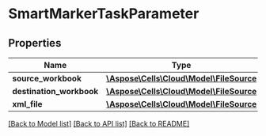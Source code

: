# SmartMarkerTaskParameter

## Properties
Name | Type | Description | Notes
------------ | ------------- | ------------- | -------------
**source_workbook** | [**\Aspose\Cells\Cloud\Model\FileSource**](FileSource.md) |  | [optional] 
**destination_workbook** | [**\Aspose\Cells\Cloud\Model\FileSource**](FileSource.md) |  | [optional] 
**xml_file** | [**\Aspose\Cells\Cloud\Model\FileSource**](FileSource.md) |  | [optional] 

[[Back to Model list]](../README.md#documentation-for-models) [[Back to API list]](../README.md#documentation-for-api-endpoints) [[Back to README]](../README.md)


